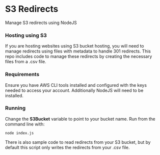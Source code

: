 # S3 Redirects
Manage S3 redirects using NodeJS

### Hosting using S3
If you are hosting websites using S3 bucket hosting, you will need to manage redirects using files with metadata to handle 301 redirects.
This repo includes code to manage these redirects by creating the necessary files from a .csv file.

### Requirements
Ensure you have AWS CLI tools installed and configured with the keys needed to access your account. Additionally NodeJS will need to be installed.


### Running
Change the __S3Bucket__ variable to point to your bucket name. Run from the command line with:

```
node index.js
```

There is also sample code to read redirects from your S3 bucket, but by default this script only writes the redirects from your .csv file. 
